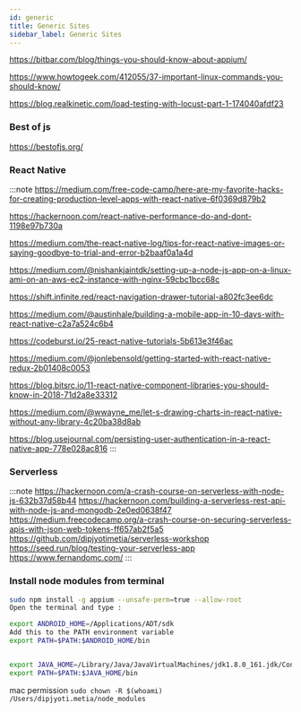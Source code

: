 ```yaml
---
id: generic
title: Generic Sites
sidebar_label: Generic Sites
---
```


https://bitbar.com/blog/things-you-should-know-about-appium/

https://www.howtogeek.com/412055/37-important-linux-commands-you-should-know/

https://blog.realkinetic.com/load-testing-with-locust-part-1-174040afdf23

### Best of js
https://bestofjs.org/

### React Native
:::note
https://medium.com/free-code-camp/here-are-my-favorite-hacks-for-creating-production-level-apps-with-react-native-6f0369d879b2

https://hackernoon.com/react-native-performance-do-and-dont-1198e97b730a

https://medium.com/the-react-native-log/tips-for-react-native-images-or-saying-goodbye-to-trial-and-error-b2baaf0a1a4d

https://medium.com/@nishankjaintdk/setting-up-a-node-js-app-on-a-linux-ami-on-an-aws-ec2-instance-with-nginx-59cbc1bcc68c

https://shift.infinite.red/react-navigation-drawer-tutorial-a802fc3ee6dc

https://medium.com/@austinhale/building-a-mobile-app-in-10-days-with-react-native-c2a7a524c6b4

https://codeburst.io/25-react-native-tutorials-5b613e3f46ac

https://medium.com/@jonlebensold/getting-started-with-react-native-redux-2b01408c0053

https://blog.bitsrc.io/11-react-native-component-libraries-you-should-know-in-2018-71d2a8e33312

https://medium.com/@wwayne_me/let-s-drawing-charts-in-react-native-without-any-library-4c20ba38d8ab

https://blog.usejournal.com/persisting-user-authentication-in-a-react-native-app-778e028ac816
:::

### Serverless

:::note
https://hackernoon.com/a-crash-course-on-serverless-with-node-js-632b37d58b44
https://hackernoon.com/building-a-serverless-rest-api-with-node-js-and-mongodb-2e0ed0638f47
https://medium.freecodecamp.org/a-crash-course-on-securing-serverless-apis-with-json-web-tokens-ff657ab2f5a5
https://github.com/dipjyotimetia/serverless-workshop
https://seed.run/blog/testing-your-serverless-app
https://www.fernandomc.com/
:::


### Install node modules from terminal
```bash
sudo npm install -g appium --unsafe-perm=true --allow-root  
Open the terminal and type :

export ANDROID_HOME=/Applications/ADT/sdk  
Add this to the PATH environment variable  
export PATH=$PATH:$ANDROID_HOME/bin  


export JAVA_HOME=/Library/Java/JavaVirtualMachines/jdk1.8.0_161.jdk/Contents/Home  
export PATH=$PATH:$JAVA_HOME/bin  
```
mac permission
```sudo chown -R $(whoami) /Users/dipjyoti.metia/node_modules```